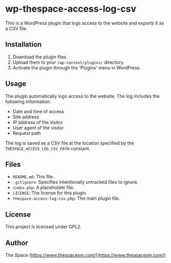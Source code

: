 # wp-thespace-access-log-csv

This is a WordPress plugin that logs access to the website and exports it as a CSV file.

## Installation

1. Download the plugin files.
2. Upload them to your `/wp-content/plugins/` directory.
3. Activate the plugin through the 'Plugins' menu in WordPress.

## Usage

The plugin automatically logs access to the website. The log includes the following information:

- Date and time of access
- Site address
- IP address of the visitor
- User agent of the visitor
- Request path

The log is saved as a CSV file at the location specified by the `THESPACE_ACCESS_LOG_CSV_PATH` constant.

## Files

- `README.md`: This file.
- `.gitignore`: Specifies intentionally untracked files to ignore.
- `index.php`: A placeholder file.
- `LICENSE`: The license for this plugin.
- `thespace-access-log-csv.php`: The main plugin file.

## License

This project is licensed under GPL2.

## Author

The Space
[https://www.thespacesm.com/](https://www.thespacesm.com/)